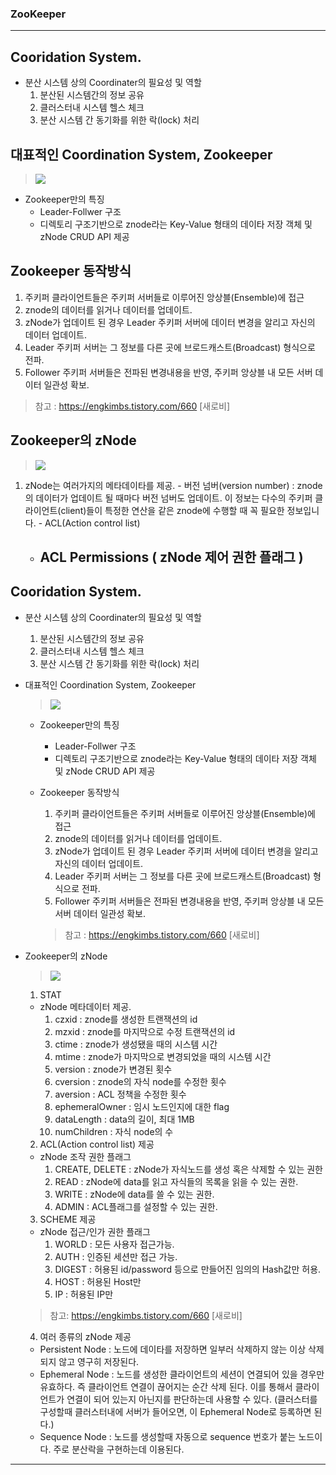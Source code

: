 ### ZooKeeper
---
## Cooridation System.
- 분산 시스템 상의 Coordinater의 필요성 및 역할
  1. 분산된 시스템간의 정보 공유
  2. 클러스터내 시스템 헬스 체크
  3. 분산 시스템 간 동기화를 위한 락(lock) 처리

## 대표적인 Coordination System, Zookeeper 
  > <a href="#"><img src="https://img1.daumcdn.net/thumb/R1280x0/?scode=mtistory2&fname=http%3A%2F%2Fcfile6.uf.tistory.com%2Fimage%2F9993623A5BF7B2CD28F28B"></a>
  - Zookeeper만의 특징
      - Leader-Follwer 구조
      - 디렉토리 구조기반으로 znode라는 Key-Value 형태의 데이타 저장 객체 및 zNode CRUD API 제공
        
## Zookeeper 동작방식
  1. 주키퍼 클라이언트들은 주키퍼 서버들로 이루어진 앙상블(Ensemble)에 접근
  2. znode의 데이터를 읽거나 데이터를 업데이트. 
  3. zNode가 업데이트 된 경우 Leader 주키퍼 서버에 데이터 변경을 알리고 자신의 데이터 업데이트. 
  4. Leader 주키퍼 서버는 그 정보를 다른 곳에 브로드캐스트(Broadcast) 형식으로 전파. 
  5. Follower 주키퍼 서버들은 전파된 변경내용을 반영, 주키퍼 앙상블 내 모든 서버 데이터 일관성 확보.
  > 참고 : https://engkimbs.tistory.com/660 [새로비]


## Zookeeper의 zNode
  > <a href="#"><img src="https://img1.daumcdn.net/thumb/R1280x0/?scode=mtistory2&fname=https%3A%2F%2Fblog.kakaocdn.net%2Fdn%2FbqFEX5%2Fbtqz9I6HGPX%2FP4zJEh2yOx1Aphg4knRTOK%2Fimg.png"></a>
  1. zNode는 여러가지의 메타데이타를 제공.
    - 버전 넘버(version number) : znode의 데이터가 업데이트 될 때마다 버전 넘버도 업데이트. 이 정보는 다수의 주키퍼 클라이언트(client)들이 특정한 연산을 같은 znode에 수행할 때 꼭 필요한 정보입니다.
    - ACL(Action control list)
        - ACL Permissions ( zNode 제어 권한 플래그 )
          ---

## Cooridation System.
- 분산 시스템 상의 Coordinater의 필요성 및 역할
  1. 분산된 시스템간의 정보 공유
  2. 클러스터내 시스템 헬스 체크
  3. 분산 시스템 간 동기화를 위한 락(lock) 처리

- 대표적인 Coordination System, Zookeeper 
    > <a href="#"><img src="https://img1.daumcdn.net/thumb/R1280x0/?scode=mtistory2&fname=http%3A%2F%2Fcfile6.uf.tistory.com%2Fimage%2F9993623A5BF7B2CD28F28B"></a>
    - Zookeeper만의 특징
        - Leader-Follwer 구조
        - 디렉토리 구조기반으로 znode라는 Key-Value 형태의 데이타 저장 객체 및 zNode CRUD API 제공
        
    - Zookeeper 동작방식
        1. 주키퍼 클라이언트들은 주키퍼 서버들로 이루어진 앙상블(Ensemble)에 접근
        2. znode의 데이터를 읽거나 데이터를 업데이트. 
        3. zNode가 업데이트 된 경우 Leader 주키퍼 서버에 데이터 변경을 알리고 자신의 데이터 업데이트. 
        4. Leader 주키퍼 서버는 그 정보를 다른 곳에 브로드캐스트(Broadcast) 형식으로 전파. 
        5. Follower 주키퍼 서버들은 전파된 변경내용을 반영, 주키퍼 앙상블 내 모든 서버 데이터 일관성 확보.
        > 참고 : https://engkimbs.tistory.com/660 [새로비]


- Zookeeper의 zNode
  > <a href="#"><img src="https://img1.daumcdn.net/thumb/R1280x0/?scode=mtistory2&fname=https%3A%2F%2Fblog.kakaocdn.net%2Fdn%2FbqFEX5%2Fbtqz9I6HGPX%2FP4zJEh2yOx1Aphg4knRTOK%2Fimg.png"></a>
  1. STAT
    - zNode 메타데이터 제공.
      1. czxid    : znode를 생성한 트랜잭션의 id
      2. mzxid    : znode를 마지막으로 수정 트랜잭션의 id
      3. ctime    : znode가 생성됐을 때의 시스템 시간
      4. mtime    : znode가 마지막으로 변경되었을 때의 시스템 시간
      5. version  : znode가 변경된 횟수
      6. cversion : znode의 자식 node를 수정한 횟수
      7. aversion : ACL 정책을 수정한 횟수
      8. ephemeralOwner : 임시 노드인지에 대한 flag
      9. dataLength : data의 길이, 최대 1MB
      10. numChildren : 자식 node의 수

  2. ACL(Action control list) 제공
    - zNode 조작 권한 플래그
      1. CREATE, DELETE : zNode가 자식노드를 생성 혹은 삭제할 수 있는 권한
      2. READ           : zNode에 data를 읽고 자식들의 목록을 읽을 수 있는 권한.
      3. WRITE          : zNode에 data를 쓸 수 있는 권한.
      4. ADMIN          : ACL플래그를 설정할 수 있는 권한.
      
  3. SCHEME 제공
    - zNode 접근/인가 권한 플래그
      1. WORLD  : 모든 사용자 접근가능.
      2. AUTH   : 인증된 세션만 접근 가능.
      3. DIGEST : 허용된 id/password 등으로 만들어진 임의의 Hash값만 허용.
      4. HOST   : 허용된 Host만
      5. IP     : 허용된 IP만

    > 참고: https://engkimbs.tistory.com/660 [새로비]
    
  4. 여러 종류의 zNode 제공
    - Persistent Node : 노드에 데이타를 저장하면 일부러 삭제하지 않는 이상 삭제되지 않고 영구히 저장된다.
    - Ephemeral Node  : 노드를 생성한 클라이언트의 세션이 연결되어 있을 경우만 유효하다. 즉 클라이언트 연결이 끊어지는 순간 삭제 된다. 이를 통해서 클라이언트가 연결이 되어 있는지 아닌지를 판단하는데 사용할 수 있다. (클러스터를 구성할때 클러스터내에 서버가 들어오면, 이 Ephemeral Node로 등록하면 된다.) 
    - Sequence Node   : 노드를 생성할때 자동으로 sequence 번호가 붙는 노드이다. 주로 분산락을 구현하는데 이용된다.

---
